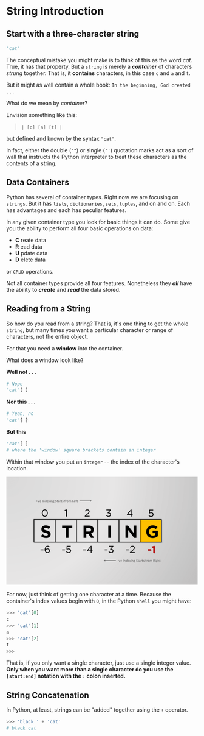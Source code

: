 
# String Introduction

## Start with a three-character string

```python
"cat"
```

The conceptual mistake you might make is to think of this as the word _cat_.  True, it has that property.  But a `string` is merely a **_container_** of characters _strung_ together.  That is, it **contains** characters, in this case `c` and `a` and `t`.

But it might as well contain a whole book: `In the beginning, God created ...`

What do we mean by _container_?

Envision something like this:

> `| [c] [a] [t] |`

but defined and known by the syntax `"cat"`.

In fact, either the double (`""`) or single (`''`) quotation marks act as a sort of wall that instructs the Python interpreter to treat these characters as the contents of a string.

## Data Containers

Python has several of container types. Right now we are focusing on `strings`. But it has `lists`, `dictionaries`, `sets`, `tuples`, and on and on. Each has advantages and each has peculiar features.

In any given container type you look for basic things it can do.  Some give you the ability to perform all four basic operations on data:

- __C__ reate data
- __R__ ead data
- __U__ pdate data
- __D__ elete data

or `CRUD` operations.

Not all container types provide all four features. Nonetheless they **_all_** have the ability to **_create_** and **_read_** the data stored.

## Reading from a String

So how do you read from a string? That is, it's one thing to get the whole `string`, but many times you want a particular character or range of characters, not the entire object.

For that you need a **window** into the container.

What does a window look like?

**Well not . . .**

```python
# Nope
"cat"( )
```

**Nor this . . .**

```python
# Yeah, no
"cat"{ }
```

**But this**

```python
"cat"[ ]
# where the 'window' square brackets contain an integer

```

Within that window you put an `integer` -- the index of the character's location.

![](../images/part-ii/string-index.png)

For now, just think of getting one character at a time. Because the container's index values begin with `0`, in the Python `shell` you might have:

```python
>>> "cat"[0]
c
>>> "cat"[1]
a
>>> "cat"[2]
t
>>>

```

That is, if you only want a single character, just use a single integer value. **Only when you want more than a single character do you use the `[start:end]` notation with the `:` colon inserted.**

## String Concatenation

In Python, at least, strings can be "added" together using the `+` operator.

```python
>>> 'black ' + 'cat'
# black cat

```


